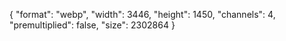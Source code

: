 {
  "format": "webp",
  "width": 3446,
  "height": 1450,
  "channels": 4,
  "premultiplied": false,
  "size": 2302864
}